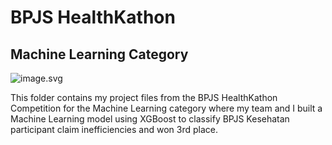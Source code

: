 # BPJS HealthKathon
## Machine Learning Category
![image.svg](https://healthkathon.bpjs-kesehatan.go.id/logo/bpjs-flex-color.svg)

This folder contains my project files from the BPJS HealthKathon Competition for the Machine Learning category where my team and I built a Machine Learning model using XGBoost to classify BPJS Kesehatan participant claim inefficiencies and won 3rd place.
